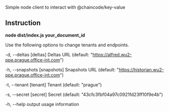 Simple node client to interact with @chaincode/key-value

## Instruction
**node dist/index.js your_document_id**

Use the following options to change tenants and endpoints.

-d, --deltas [deltas]        Deltas URL (default: "https://alfred.wu2-ppe.prague.office-int.com")

-h, --snapshots [snapshots]  Snapshots URL (default: "https://historian.wu2-ppe.prague.office-int.com")

-t, --tenant [tenant]        Tenant (default: "prague")

-s, --secret [secret]        Secret (default: "43cfc3fbf04a97c0921fd23ff10f9e4b")

-h, --help                   output usage information